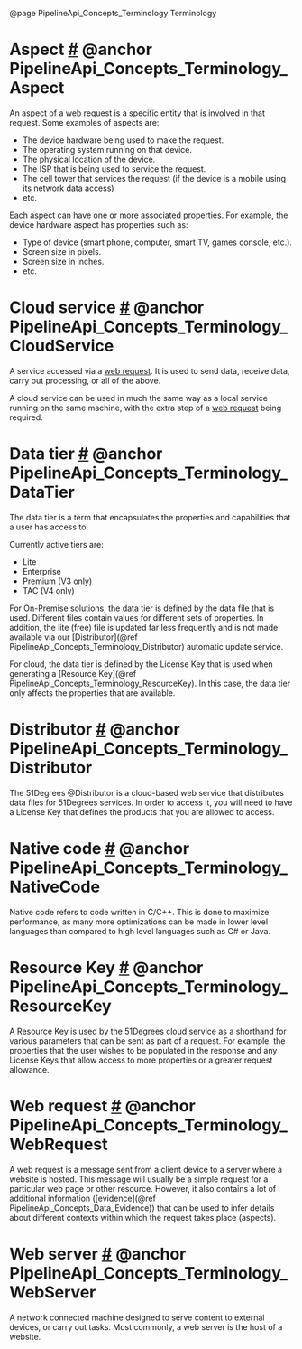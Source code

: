 @page PipelineApi_Concepts_Terminology Terminology


# Aspect <a href="#PipelineApi_Concepts_Terminology_Aspect">#</a> @anchor PipelineApi_Concepts_Terminology_Aspect

An aspect of a web request is a specific entity that is involved in that request. 
Some examples of aspects are:

* The device hardware being used to make the request.
* The operating system running on that device.
* The physical location of the device.
* The ISP that is being used to service the request.
* The cell tower that services the request (if the device is a mobile using its network 
data access)
* etc.

Each aspect can have one or more associated properties. For example, the device hardware
aspect has properties such as:

* Type of device (smart phone, computer, smart TV, games console, etc.).
* Screen size in pixels.
* Screen size in inches.
* etc.

# Cloud service <a href="#PipelineApi_Concepts_Terminology_CloudService">#</a> @anchor PipelineApi_Concepts_Terminology_CloudService

A service accessed via a [web request](@term{WebRequest}). It is used to send data,
receive data, carry out processing, or all of the above.

A cloud service can be used in much the same way as a local service running on the same machine,
with the extra step of a [web request](@term{WebRequest}) being required.

# Data tier <a href="#PipelineApi_Concepts_Terminology_DataTier">#</a> @anchor PipelineApi_Concepts_Terminology_DataTier

The data tier is a term that encapsulates the properties and capabilities that a user has access to.

Currently active tiers are:
- Lite
- Enterprise
- Premium (V3 only)
- TAC (V4 only)

For On-Premise solutions, the data tier is defined by the data file that is used. 
Different files contain values for different sets of properties.
In addition, the lite (free) file is updated far less frequently and is not made available via 
our [Distributor](@ref PipelineApi_Concepts_Terminology_Distributor) automatic update service.

For cloud, the data tier is defined by the License Key that is used when generating a 
[Resource Key](@ref PipelineApi_Concepts_Terminology_ResourceKey).
In this case, the data tier only affects the properties that are available.

# Distributor <a href="#PipelineApi_Concepts_Terminology_Distributor">#</a> @anchor PipelineApi_Concepts_Terminology_Distributor

The 51Degrees @Distributor is a cloud-based web service that distributes data files for 51Degrees
services.
In order to access it, you will need to have a License Key that defines the products that
you are allowed to access.

# Native code <a href="#PipelineApi_Concepts_Terminology_NativeCode">#</a> @anchor PipelineApi_Concepts_Terminology_NativeCode

Native code refers to code written in C/C++. This is done to maximize performance, as many more
optimizations can be made in lower level languages than compared to high level languages such as C# or Java.

# Resource Key <a href="#PipelineApi_Concepts_Terminology_ResourceKey">#</a> @anchor PipelineApi_Concepts_Terminology_ResourceKey

A Resource Key is used by the 51Degrees cloud service as a shorthand for various parameters that can be sent 
as part of a request. For example, the properties that the user wishes to be populated in the response and
any License Keys that allow access to more properties or a greater request allowance.

# Web request <a href="#PipelineApi_Concepts_Terminology_WebRequest">#</a> @anchor PipelineApi_Concepts_Terminology_WebRequest

A web request is a message sent from a client device to a server where a website is hosted.
This message will usually be a simple request for a particular web page or other resource. 
However, it also contains a lot of additional information ([evidence](@ref PipelineApi_Concepts_Data_Evidence)) 
that can be used to infer details about different contexts within which the request takes 
place (aspects). 

# Web server <a href="#PipelineApi_Concepts_Terminology_WebServer">#</a> @anchor PipelineApi_Concepts_Terminology_WebServer

A network connected machine designed to serve content to external devices, or carry out
tasks. Most commonly, a web server is the host of a website.
